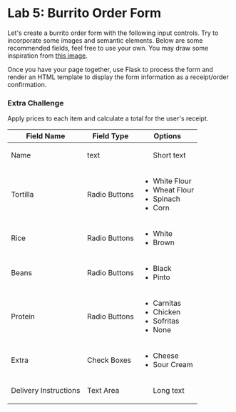 

# Lab 5: Burrito Order Form

Let's create a burrito order form with the following input controls. Try to incorporate some images and semantic elements. Below are some recommended fields, feel free to use your own. You may draw some inspiration from [this image](burrito-order-form.png). 

Once you have your page together, use Flask to process the form and render an HTML template to display the form information as a receipt/order confirmation.

### Extra Challenge
Apply prices to each item and calculate a total for the user's receipt.

|Field Name|Field Type|Options|
|-|-|-|
|Name|text|<ul>Short text</ul>|
|Tortilla|Radio Buttons|<ul><li>White Flour</li><li>Wheat Flour</li><li>Spinach</li><li>Corn</li></ul>|
|Rice|Radio Buttons|<ul><li>White</li><li>Brown</li></ul>|
|Beans|Radio Buttons|<ul><li>Black</li><li>Pinto</li></ul>|
|Protein|Radio Buttons|<ul><li>Carnitas</li><li>Chicken</li><li>Sofritas</li><li>None</li></ul>|
|Extra|Check Boxes|<ul><li>Cheese</li><li>Sour Cream</li></ul>|
|Delivery Instructions|Text Area|<ul>Long text</ul>|

